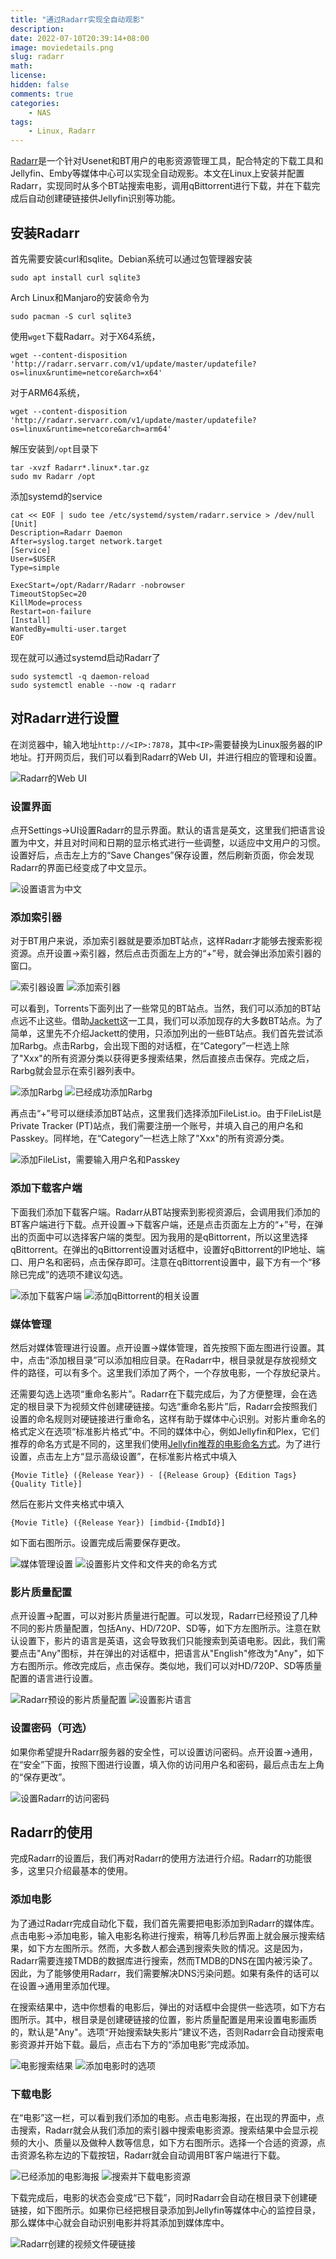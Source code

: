```yaml
---
title: "通过Radarr实现全自动观影"
description: 
date: 2022-07-10T20:39:14+08:00
image: moviedetails.png
slug: radarr
math: 
license: 
hidden: false
comments: true
categories:
    - NAS
tags:
    - Linux, Radarr
---
```


[Radarr](https://radarr.video)是一个针对Usenet和BT用户的电影资源管理工具，配合特定的下载工具和Jellyfin、Emby等媒体中心可以实现全自动观影。本文在Linux上安装并配置Radarr，实现同时从多个BT站搜索电影，调用qBittorrent进行下载，并在下载完成后自动创建硬链接供Jellyfin识别等功能。

## 安装Radarr

首先需要安装curl和sqlite。Debian系统可以通过包管理器安装

    sudo apt install curl sqlite3

Arch Linux和Manjaro的安装命令为

    sudo pacman -S curl sqlite3

使用`wget`下载Radarr。对于X64系统，

    wget --content-disposition 'http://radarr.servarr.com/v1/update/master/updatefile?os=linux&runtime=netcore&arch=x64'

对于ARM64系统，

    wget --content-disposition 'http://radarr.servarr.com/v1/update/master/updatefile?os=linux&runtime=netcore&arch=arm64'

解压安装到`/opt`目录下

    tar -xvzf Radarr*.linux*.tar.gz
    sudo mv Radarr /opt

添加systemd的service

    cat << EOF | sudo tee /etc/systemd/system/radarr.service > /dev/null
    [Unit]
    Description=Radarr Daemon
    After=syslog.target network.target
    [Service]
    User=$USER
    Type=simple

    ExecStart=/opt/Radarr/Radarr -nobrowser
    TimeoutStopSec=20
    KillMode=process
    Restart=on-failure
    [Install]
    WantedBy=multi-user.target
    EOF

现在就可以通过systemd启动Radarr了

    sudo systemctl -q daemon-reload
    sudo systemctl enable --now -q radarr

## 对Radarr进行设置

在浏览器中，输入地址`http://<IP>:7878`，其中`<IP>`需要替换为Linux服务器的IP地址。打开网页后，我们可以看到Radarr的Web UI，并进行相应的管理和设置。

![Radarr的Web UI](radarr1.png)

### 设置界面

点开Settings->UI设置Radarr的显示界面。默认的语言是英文，这里我们把语言设置为中文，并且对时间和日期的显示格式进行一些调整，以适应中文用户的习惯。设置好后，点击左上方的“Save Changes”保存设置，然后刷新页面，你会发现Radarr的界面已经变成了中文显示。

![设置语言为中文](radarr2.jpeg)

### 添加索引器

对于BT用户来说，添加索引器就是要添加BT站点，这样Radarr才能够去搜索影视资源。点开设置->索引器，然后点击页面左上方的“+”号，就会弹出添加索引器的窗口。

![索引器设置](radarr3.png)
![添加索引器](radarr4.jpeg)

可以看到，Torrents下面列出了一些常见的BT站点。当然，我们可以添加的BT站点远不止这些。借助[Jackett](https://github.com/Jackett/Jackett)这一工具，我们可以添加现存的大多数BT站点。为了简单，这里先不介绍Jackett的使用，只添加列出的一些BT站点。我们首先尝试添加Rarbg。点击Rarbg，会出现下图的对话框，在“Category”一栏选上除了"Xxx"的所有资源分类以获得更多搜索结果，然后直接点击保存。完成之后，Rarbg就会显示在索引器列表中。

![添加Rarbg](radarr5.png)
![已经成功添加Rarbg](radarr6.png)

再点击“+”号可以继续添加BT站点，这里我们选择添加FileList.io。由于FileList是Private Tracker (PT)站点，我们需要注册一个账号，并填入自己的用户名和Passkey。同样地，在“Category”一栏选上除了"Xxx"的所有资源分类。

![添加FileList，需要输入用户名和Passkey](radarr7.png)


### 添加下载客户端

下面我们添加下载客户端。Radarr从BT站搜索到影视资源后，会调用我们添加的BT客户端进行下载。点开设置->下载客户端，还是点击页面左上方的“+”号，在弹出的页面中可以选择客户端的类型。因为我用的是qBittorrent，所以这里选择qBittorrent。在弹出的qBittorrent设置对话框中，设置好qBittorrent的IP地址、端口、用户名和密码，点击保存即可。注意在qBittorrent设置中，最下方有一个“移除已完成”的选项不建议勾选。

![添加下载客户端](radarr8.png)
![添加qBittorrent的相关设置](radarr9.png)

### 媒体管理

然后对媒体管理进行设置。点开设置->媒体管理，首先按照下面左图进行设置。其中，点击“添加根目录”可以添加相应目录。在Radarr中，根目录就是存放视频文件的路径，可以有多个。这里我们添加了两个，一个存放电影，一个存放纪录片。

还需要勾选上选项“重命名影片”。Radarr在下载完成后，为了方便整理，会在选定的根目录下为视频文件创建硬链接。勾选“重命名影片”后，Radarr会按照我们设置的命名规则对硬链接进行重命名，这样有助于媒体中心识别。对影片重命名的格式定义在选项“标准影片格式”中。不同的媒体中心，例如Jellyfin和Plex，它们推荐的命名方式是不同的，这里我们使用[Jellyfin推荐的电影命名方式](https://jellyfin.org/docs/general/server/media/movies.html)。为了进行设置，点击左上方“显示高级设置”，在标准影片格式中填入

```
{Movie Title} ({Release Year}) - [{Release Group} {Edition Tags} {Quality Title}]
```

然后在影片文件夹格式中填入

```
{Movie Title} ({Release Year}) [imdbid-{ImdbId}]
```

如下面右图所示。设置完成后需要保存更改。

![媒体管理设置](radarr10.png)
![设置影片文件和文件夹的命名方式](radarr11.png)

### 影片质量配置

点开设置->配置，可以对影片质量进行配置。可以发现，Radarr已经预设了几种不同的影片质量配置，包括Any、HD/720P、SD等，如下方左图所示。注意在默认设置下，影片的语言是英语，这会导致我们只能搜索到英语电影。因此，我们需要点击"Any"图标，并在弹出的对话框中，把语言从"English"修改为"Any"，如下方右图所示。修改完成后，点击保存。类似地，我们可以对HD/720P、SD等质量配置的语言进行设置。

![Radarr预设的影片质量配置](radarr13.png)
![设置影片语言](radarr14.png)

### 设置密码（可选）

如果你希望提升Radarr服务器的安全性，可以设置访问密码。点开设置->通用，在“安全”下面，按照下图进行设置，填入你的访问用户名和密码，最后点击左上角的“保存更改”。

![设置Radarr的访问密码](radarr12.png)

## Radarr的使用

完成Radarr的设置后，我们再对Radarr的使用方法进行介绍。Radarr的功能很多，这里只介绍最基本的使用。

### 添加电影

为了通过Radarr完成自动化下载，我们首先需要把电影添加到Radarr的媒体库。点击电影->添加电影，输入电影名称进行搜索，稍等几秒后界面上就会展示搜索结果，如下方左图所示。然而，大多数人都会遇到搜索失败的情况。这是因为，Radarr需要连接TMDB的数据库进行搜索，然而TMDB的DNS在国内被污染了。因此，为了能够使用Radarr，我们需要解决DNS污染问题。如果有条件的话可以在设置->通用里添加代理。

在搜索结果中，选中你想看的电影后，弹出的对话框中会提供一些选项，如下方右图所示。其中，根目录是创建硬链接的位置，影片质量配置是用来设置电影画质的，默认是"Any"。选项“开始搜索缺失影片”建议不选，否则Radarr会自动搜索电影资源并开始下载。最后，点击右下方的“添加电影”完成添加。

![电影搜索结果](radarr15.png)
![添加电影时的选项](radarr16.png)

### 下载电影

在“电影”这一栏，可以看到我们添加的电影。点击电影海报，在出现的界面中，点击搜索，Radarr就会从我们添加的索引器中搜索电影资源。搜索结果中会显示视频的大小、质量以及做种人数等信息，如下方右图所示。选择一个合适的资源，点击资源名称左边的下载按钮，Radarr就会自动调用BT客户端进行下载。


![已经添加的电影海报](radarr17.png)
![搜索并下载电影资源](radarr18.png)

下载完成后，电影的状态会变成“已下载”，同时Radarr会自动在根目录下创建硬链接，如下图所示。如果你已经把根目录添加到Jellyfin等媒体中心的监控目录，那么媒体中心就会自动识别电影并将其添加到媒体库中。

![Radarr创建的视频文件硬链接](radarr19.png)
